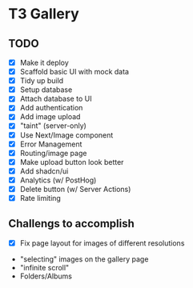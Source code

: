 # T3 Gallery

## TODO

- [x] Make it deploy
- [x] Scaffold basic UI with mock data
- [x] Tidy up build
- [x] Setup database
- [x] Attach database to UI
- [x] Add authentication
- [x] Add image upload
- [x] "taint" (server-only)
- [x] Use Next/Image component
- [x] Error Management
- [x] Routing/image page
- [x] Make upload button look better
- [x] Add shadcn/ui
- [x] Analytics (w/ PostHog)
- [x] Delete button (w/ Server Actions)
- [x] Rate limiting

## Challengs to accomplish

- [x] Fix page layout for images of different resolutions
- "selecting" images on the gallery page
- "infinite scroll"
- Folders/Albums
